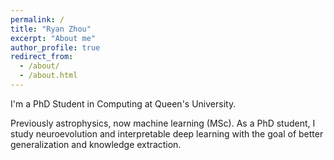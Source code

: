 ```yaml
---
permalink: /
title: "Ryan Zhou"
excerpt: "About me"
author_profile: true
redirect_from: 
  - /about/
  - /about.html
---
```


I'm a PhD Student in Computing at Queen's University.

Previously astrophysics, now machine learning (MSc). As a PhD student, I study neuroevolution and interpretable deep learning with the goal of better generalization and knowledge extraction.
